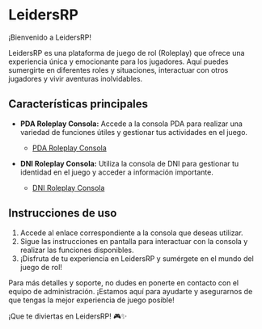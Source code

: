 # LeidersRP

¡Bienvenido a LeidersRP!

LeidersRP es una plataforma de juego de rol (Roleplay) que ofrece una experiencia única y emocionante para los jugadores. Aquí puedes sumergirte en diferentes roles y situaciones, interactuar con otros jugadores y vivir aventuras inolvidables.

## Características principales

- **PDA Roleplay Consola:** Accede a la consola PDA para realizar una variedad de funciones útiles y gestionar tus actividades en el juego.
  - [PDA Roleplay Consola](https://byruby12.github.io/LeidersRP/PDA-LeidersRP/)

- **DNI Roleplay Consola:** Utiliza la consola de DNI para gestionar tu identidad en el juego y acceder a información importante.
  - [DNI Roleplay Consola](https://byruby12.github.io/LeidersRP/DNI-LeidersRP/)

## Instrucciones de uso

1. Accede al enlace correspondiente a la consola que deseas utilizar.
2. Sigue las instrucciones en pantalla para interactuar con la consola y realizar las funciones disponibles.
3. ¡Disfruta de tu experiencia en LeidersRP y sumérgete en el mundo del juego de rol!

Para más detalles y soporte, no dudes en ponerte en contacto con el equipo de administración. ¡Estamos aquí para ayudarte y asegurarnos de que tengas la mejor experiencia de juego posible!

¡Que te diviertas en LeidersRP! 🎮✨
